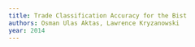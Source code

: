```yaml
---
title: Trade Classification Accuracy for the Bist
authors: Osman Ulas Aktas, Lawrence Kryzanowski
year: 2014
---
```

